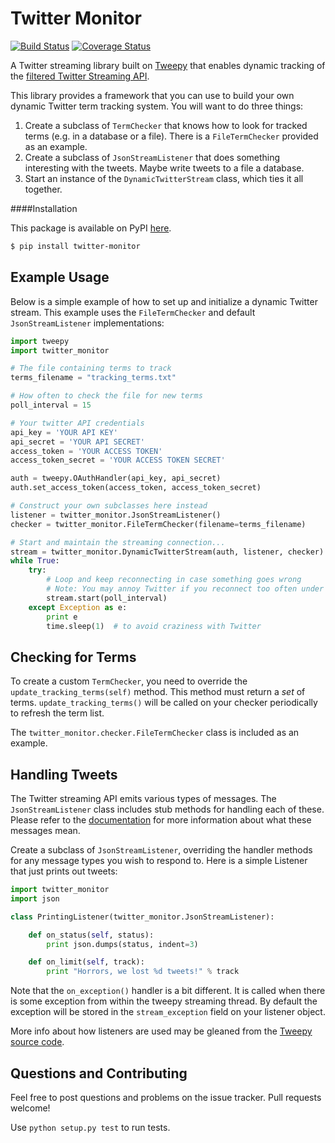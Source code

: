 Twitter Monitor
===============

[![Build Status](https://travis-ci.org/michaelbrooks/twitter-monitor.png?branch=master)](https://travis-ci.org/michaelbrooks/twitter-monitor)
[![Coverage Status](https://coveralls.io/repos/michaelbrooks/twitter-monitor/badge.png)](https://coveralls.io/r/michaelbrooks/twitter-monitor)

A Twitter streaming library built on [Tweepy](https://github.com/tweepy/tweepy) that enables dynamic tracking
of the [filtered Twitter Streaming API](https://dev.twitter.com/docs/api/1.1/post/statuses/filter).

This library provides a framework that you can use to build your own dynamic Twitter term tracking system.
You will want to do three things:

1. Create a subclass of `TermChecker` that knows how to look for tracked terms (e.g. in a database or a file).
   There is a `FileTermChecker` provided as an example.
2. Create a subclass of `JsonStreamListener` that does something interesting with the tweets. Maybe write tweets
   to a file a database.
3. Start an instance of the `DynamicTwitterStream` class, which ties it all together.


####Installation

This package is available on PyPI [here](https://pypi.python.org/pypi/twitter-monitor).

```bash
$ pip install twitter-monitor
```


Example Usage
-------------

Below is a simple example of how to set up and initialize a dynamic Twitter stream.
This example uses the `FileTermChecker` and default `JsonStreamListener` implementations:

```python
import tweepy
import twitter_monitor

# The file containing terms to track
terms_filename = "tracking_terms.txt"

# How often to check the file for new terms
poll_interval = 15

# Your twitter API credentials
api_key = 'YOUR API KEY'
api_secret = 'YOUR API SECRET'
access_token = 'YOUR ACCESS TOKEN'
access_token_secret = 'YOUR ACCESS TOKEN SECRET'

auth = tweepy.OAuthHandler(api_key, api_secret)
auth.set_access_token(access_token, access_token_secret)

# Construct your own subclasses here instead
listener = twitter_monitor.JsonStreamListener()
checker = twitter_monitor.FileTermChecker(filename=terms_filename)

# Start and maintain the streaming connection...
stream = twitter_monitor.DynamicTwitterStream(auth, listener, checker)
while True:
    try:
        # Loop and keep reconnecting in case something goes wrong
        # Note: You may annoy Twitter if you reconnect too often under some conditions.
        stream.start(poll_interval)
    except Exception as e:
        print e
        time.sleep(1)  # to avoid craziness with Twitter
```


Checking for Terms
------------------

To create a custom `TermChecker`, you need to override the `update_tracking_terms(self)` method.
This method must return a *set* of terms. `update_tracking_terms()` will be called
on your checker periodically to refresh the term list.

The `twitter_monitor.checker.FileTermChecker` class is included as an example.


Handling Tweets
---------------

The Twitter streaming API emits various types of messages.
The `JsonStreamListener` class includes stub methods for handling each of these.
Please refer to the [documentation](https://dev.twitter.com/docs/streaming-apis/messages) for more information
about what these messages mean.

Create a subclass of `JsonStreamListener`, overriding the handler methods for any message types you wish to respond to.
Here is a simple Listener that just prints out tweets:

```python
import twitter_monitor
import json

class PrintingListener(twitter_monitor.JsonStreamListener):

    def on_status(self, status):
        print json.dumps(status, indent=3)

    def on_limit(self, track):
        print "Horrors, we lost %d tweets!" % track
```

Note that the `on_exception()` handler is a bit different. It is called when there is some exception
from within the tweepy streaming thread. By default the exception will be stored in the `stream_exception` field
on your listener object.

More info about how listeners are used may be gleaned from the
[Tweepy source code](https://github.com/tweepy/tweepy/blob/master/tweepy/streaming.py#L22).


Questions and Contributing
--------------------------

Feel free to post questions and problems on the issue tracker. Pull requests welcome!

Use `python setup.py test` to run tests.